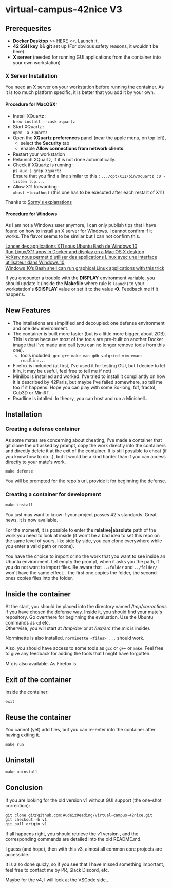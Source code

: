 # virtual-campus-42nice V3

## Prerequesites

- **Docker Desktop** [ >> HERE <<](https://docs.docker.com/get-docker/). Launch it.
- **42 SSH key** && **git** set up (For obvious safety reasons, it wouldn't be here).
- **X server** (needed for running GUI applications from the container into your own workstation)

### X Server Installation

You need an X server on your workstation before running the container.
As it is too much platform specific, it is better that you add it by your own.

#### Procedure for MacOSX:

* Install XQuartz :  
    `brew install --cask xquartz`
* Start XQuartz :  
    `open -a XQuartz`
* Open the **XQuartz preferences** panel (near the apple menu, on top left), 
    - select the **Security** tab 
    - enable **Allow connections from network clients**.
* Restart your workstation
* Relaunch XQuartz, if it is not done automatically.
* Check if XQuartz is running :  
    `ps aux | grep Xquartz`  
    Ensure that you find a line similar to this : `.../opt/X11/bin/Xquartz :0 -listen tcp...`.
* Allow X11 forwarding  :   
    `xhost +localhost` (this one has to be executed
  after each restart of X11)

Thanks to [Sorny's explanations](https://gist.github.com/sorny/969fe55d85c9b0035b0109a31cbcb088)

#### Procedure for Windows

As I am not a Windows user anymore, I can only publish tips that I have found on
how to install an X server for Windows. I cannot confirm if it works. The flavor seems
to be similar but I can not confirm this.  

[Lancer des applications X11 sous Ubuntu Bash de Windows 10](https://www.piradix.com/article/lancer-des-applications-x11-sous-ubuntu-bash-de-windows-10)  
[Run Linux/X11 apps in Docker and display on a Mac OS X desktop](https://techsparx.com/software-development/docker/display-x11-apps.html)  
[VcXsrv nous permet d'utiliser des applications Linux avec une interface utilisateur dans Windows 10](https://ubunlog.com/fr/vcxsrv-nous-permet-d'utiliser-des-applications-Linux-avec-une-interface-utilisateur-dans-Windows-10/)  
[Windows 10’s Bash shell can run graphical Linux applications with this trick
](https://www.pcworld.com/article/420529/windows-10s-bash-shell-can-run-graphical-linux-applications-with-this-trick.html)  

If you encounter a trouble with the **DISPLAY** environment variable, you
should update it (inside the **Makefile** where rule is `launch`) to your workstation's **$DISPLAY** value or set it to the value **:0**. Feedback me if it happens.

## New Features
- The intallations are simplified and decoupled: one defense environment and one
  dev environment.
- The container is built more faster (but is a little more bigger, about 2GB).
  This is done because most of the tools are pre-built on another Docker image
  that I've made and call (you can no longer remove tools from this one).
  - tools included: `gcc g++ make man gdb valgrind vim emacs readline...`
- Firefox is included (at first, I've used it for testing GUI, but I decide to
  let it in, it may be useful, feel free to tell me if not)
- Minilibx is installed and worked. I've tried to install it compliantly on how
  it is described by 42Paris, but maybe I've failed somewhere, so tell me too if it happens. Hope you can play with some So-long, fdf, fractol, Cub3D or MiniRT...
- Readline is intalled. In theory, you can host and run a Minishell...

## Installation

### Creating a defense container

As some mates are concerning about cheating, I've made a container that git
clone the url asked by prompt, copy the work directly into the
containers and directly delete it at the exit of the container. It is still
possible to cheat (if you know how to do...), but it would be a kind harder than
if you can access directly to your mate's work.

```
make defense
```

You will be prompted for the repo's url, provide it for beginning the defense.

### Creating a container for development

```
make install
```

You just may want to know if your project passes 42's standards. Great news, it
is now available.

For the moment, it is possible to enter the **relative|absolute** path of the work you
need to look at inside (it won't be a bad idea to set this repo on the same
level of yours, like side by side, you can clone everywhere while you enter a
valid path or noone).

You have the choice to import or no the work that you want to see inside an
Ubuntu environment. Let empty the prompt, when it asks you the path, if you do not want
to import files. Be aware that `../folder` and `../folder/` won't have the same
effect... the first one copies the folder, the second ones copies files into the
folder.

## Inside the container

At the start, you should be placed into the directory named */tmp/corrections* if you have chosen the defense way. Inside it, you should find your mate's repository. Go overthere for beginning the evaluation. Use the Ubuntu commands as `cd` etc.  
Otherwise, you will start at */tmp/dev* or at */usr/src* (the mlx is inside).

Norminette is also installed. `norminette <files> ...` should work.

Also, you should have access to some tools as `gcc` or `g++` or `make`. Feel
free to give any feedback for adding the tools that I might have forgotten.

Mlx is also available. As Firefox is.

## Exit of the container

Inside the container:

```
exit
```

## Reuse the container

You cannot (yet) add files, but you can re-enter into the container after having
exiting it.

```
make run
```

## Uninstall

```
make uninstall
```

## Conclusion

If you are looking for the old version v1 without GUI support (the one-shot correction):

```
git clone git@github.com:AudeizReading/virtual-campus-42nice.git
git checkout -b v1
git pull origin v1
```

If all happens right, you should retrieve the v1 version , and the corresponding commands are detailed into the old README.md.

I guess (and hope), then with this v3, almost all common core projects are
accessible.

It is also done quicly, so if you see that I have missed something important,
feel free to contact me by PR, Slack Discord, etc.

Maybe for the v4, I will look at the VSCode side...
